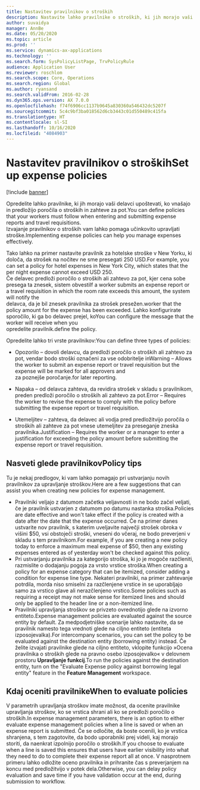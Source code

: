 ```yaml
---
title: Nastavitev pravilnikov o stroških
description: Nastavite lahko pravilnike o stroških, ki jih morajo vaši delavci upoštevati, ko vnašajo in predložijo poročila o stroških in zahteve za pot v aplikaciji Microsoft Dynamics 365 Finance.
author: suvaidya
manager: AnnBe
ms.date: 05/20/2020
ms.topic: article
ms.prod: ''
ms.service: dynamics-ax-applications
ms.technology: ''
ms.search.form: SysPolicyListPage, TrvPolicyRule
audience: Application User
ms.reviewer: roschlom
ms.search.scope: Core, Operations
ms.search.region: Global
ms.author: ryansand
ms.search.validFrom: 2016-02-28
ms.dyn365.ops.version: AX 7.0.0
ms.openlocfilehash: f74f6906cc1137b9645a830360a546432dc5207f
ms.sourcegitcommit: 5c4c9bf3ba018562d6cb3443c01d550489c415fa
ms.translationtype: HT
ms.contentlocale: sl-SI
ms.lasthandoff: 10/16/2020
ms.locfileid: "4084903"
---
```

# <a name="set-up-expense-policies"></a><span data-ttu-id="a118d-103">Nastavitev pravilnikov o stroških</span><span class="sxs-lookup"><span data-stu-id="a118d-103">Set up expense policies</span></span>

[!include [banner](../includes/banner.md)]

<span data-ttu-id="a118d-104">Opredelite lahko pravilnike, ki jih morajo vaši delavci upoštevati, ko vnašajo in predložijo poročila o stroških in zahteve za pot.</span><span class="sxs-lookup"><span data-stu-id="a118d-104">You can define policies that your workers must follow when entering and submitting expense reports and travel requisitions.</span></span>         
<span data-ttu-id="a118d-105">Izvajanje pravilnikov o stroških vam lahko pomaga učinkovito upravljati stroške.</span><span class="sxs-lookup"><span data-stu-id="a118d-105">Implementing expense policies can help you manage expenses effectively.</span></span>         

<span data-ttu-id="a118d-106">Tako lahko na primer nastavite pravilnik za hotelske stroške v New Yorku, ki določa, da strošek na nočitev ne sme presegati 250 USD.</span><span class="sxs-lookup"><span data-stu-id="a118d-106">For example, you can set a policy for hotel expenses in New York City, which states that the per night expense cannot exceed USD 250.</span></span>       
<span data-ttu-id="a118d-107">Če delavec predloži poročilo o stroških ali zahtevo za pot, kjer cena sobe presega ta znesek, sistem obvesti</span><span class="sxs-lookup"><span data-stu-id="a118d-107">If a worker submits an expense report or a travel requisition in which the room rate exceeds this amount, the system will notify the</span></span>        
<span data-ttu-id="a118d-108">delavca, da je bil znesek pravilnika za strošek presežen.</span><span class="sxs-lookup"><span data-stu-id="a118d-108">worker that the policy amount for the expense has been exceeded.</span></span> <span data-ttu-id="a118d-109">Lahko konfigurirate sporočilo, ki ga bo delavec prejel, ko</span><span class="sxs-lookup"><span data-stu-id="a118d-109">You can configure the message that the worker will receive when you</span></span>        
<span data-ttu-id="a118d-110">opredelite pravilnik.</span><span class="sxs-lookup"><span data-stu-id="a118d-110">define the policy.</span></span>      
        
<span data-ttu-id="a118d-111">Opredelite lahko tri vrste pravilnikov:</span><span class="sxs-lookup"><span data-stu-id="a118d-111">You can define three types of policies:</span></span>         
        
- <span data-ttu-id="a118d-112">Opozorilo – dovoli delavcu, da predloži poročilo o stroških ali zahtevo za pot, vendar bodo stroški označeni za vse odobritelje in</span><span class="sxs-lookup"><span data-stu-id="a118d-112">Warning – Allows the worker to submit an expense report or travel requisition but the expense will be marked for all approvers and</span></span>        
  <span data-ttu-id="a118d-113">za poznejše poročanje.</span><span class="sxs-lookup"><span data-stu-id="a118d-113">for later reporting.</span></span>        

- <span data-ttu-id="a118d-114">Napaka – od delavca zahteva, da revidira strošek v skladu s pravilnikom, preden predloži poročilo o stroških ali zahtevo za pot.</span><span class="sxs-lookup"><span data-stu-id="a118d-114">Error – Requires the worker to revise the expense to comply with the policy before submitting the expense report or travel requisition.</span></span>       
 
 - <span data-ttu-id="a118d-115">Utemeljitev – zahteva, da delavec ali vodja pred predložitvijo poročila o stroških ali zahteve za pot vnese utemeljitev za preseganje zneska pravilnika.</span><span class="sxs-lookup"><span data-stu-id="a118d-115">Justification – Requires the worker or a manager to enter a justification for exceeding the policy amount before submitting the expense report or travel requisition.</span></span>        

## <a name="policy-tips"></a><span data-ttu-id="a118d-116">Nasveti glede pravilnikov</span><span class="sxs-lookup"><span data-stu-id="a118d-116">Policy tips</span></span>
<span data-ttu-id="a118d-117">Tu je nekaj predlogov, ki vam lahko pomagajo pri ustvarjanju novih pravilnikov za upravljanje stroškov.</span><span class="sxs-lookup"><span data-stu-id="a118d-117">Here are a few suggestions that can assist you when creating new policies for expense management.</span></span> 
* <span data-ttu-id="a118d-118">Pravilniki veljajo z datumom začetka veljavnosti in ne bodo začel veljati, če je pravilnik ustvarjen z datumom po datumu nastanka stroška.</span><span class="sxs-lookup"><span data-stu-id="a118d-118">Policies are date effective and won't take effect if the policy is created with a date after the date that the expense occurred.</span></span> <span data-ttu-id="a118d-119">Če na primer danes ustvarite nov pravilnik, s katerim uveljavite največji strošek obroka v višini $50, vsi obstoječi stroški, vneseni do včeraj, ne bodo preverjeni v skladu s tem pravilnikom.</span><span class="sxs-lookup"><span data-stu-id="a118d-119">For example, if you are creating a new policy today to enforce a maximum meal expense of $50, then any existing expenses entered as of yesterday won't be checked against this policy.</span></span>
* <span data-ttu-id="a118d-120">Pri ustvarjanju pravilnika za kategorijo stroška, ki jo je mogoče razčleniti, razmislite o dodajanju pogoja za vrsto vrstice stroška.</span><span class="sxs-lookup"><span data-stu-id="a118d-120">When creating a policy for an expense category that can be itemized, consider adding a condition for expense line type.</span></span> <span data-ttu-id="a118d-121">Nekateri pravilniki, na primer zahtevanje potrdila, morda niso smiselni za razčlenjene vrstice in se uporabljajo samo za vrstico glave ali nerazčlenjeno vrstico.</span><span class="sxs-lookup"><span data-stu-id="a118d-121">Some policies such as requiring a receipt may not make sense for itemized lines and should only be applied to the header line or a non-itemized line.</span></span> 
* <span data-ttu-id="a118d-122">Pravilniki upravljanja stroškov se privzeto ovrednotijo glede na izvorno entiteto.</span><span class="sxs-lookup"><span data-stu-id="a118d-122">Expense management policies are evaluated against the source entity by default.</span></span> <span data-ttu-id="a118d-123">Za medpodjetniške scenarije lahko nastavite, da se pravilnik namesto tega vrednoti glede na ciljno entiteto (entiteta izposojevalka).</span><span class="sxs-lookup"><span data-stu-id="a118d-123">For intercompany scenarios, you can set the policy to be evaluated against the destination entity (borrowing entity) instead.</span></span> <span data-ttu-id="a118d-124">Če želite izvajati pravilnike glede na ciljno entiteto, vklopite funkcijo »Ocena pravilnika o stroških glede na pravno osebo izposojevalko« v delovnem prostoru **Upravljanje funkcij**.</span><span class="sxs-lookup"><span data-stu-id="a118d-124">To run the policies against the destination entity, turn on the "Evaluate Expense policy against borrowing legal entity" feature in the **Feature Management** workspace.</span></span>

## <a name="when-to-evaluate-policies"></a><span data-ttu-id="a118d-125">Kdaj oceniti pravilnike</span><span class="sxs-lookup"><span data-stu-id="a118d-125">When to evaluate policies</span></span>

<span data-ttu-id="a118d-126">V parametrih upravljanja stroškov imate možnost, da ocenite pravilnike upravljanja stroškov, ko se vrstica shrani ali ko se predloži poročilo o stroških.</span><span class="sxs-lookup"><span data-stu-id="a118d-126">In expense management parameters, there is an option to either evaluate expense management policies when a line is saved or when an expense report is submitted.</span></span> <span data-ttu-id="a118d-127">Če se odločite, da boste ocenili, ko je vrstica shranjena, s tem zagotovite, da bodo uporabniki prej videli, kaj morajo storiti, da naenkrat izpolnijo poročilo o stroških.</span><span class="sxs-lookup"><span data-stu-id="a118d-127">If you choose to evaluate when a line is saved this ensures that users have earlier visibility into what they need to do to complete their expense report all at once.</span></span> <span data-ttu-id="a118d-128">V nasprotnem primeru lahko odložite oceno pravilnika in prihranite čas s preverjanjem na koncu med predložitvijo v potek dela.</span><span class="sxs-lookup"><span data-stu-id="a118d-128">Otherwise, you can delay policy evaluation and save time if you have validation occur at the end, during submission to workflow.</span></span>
